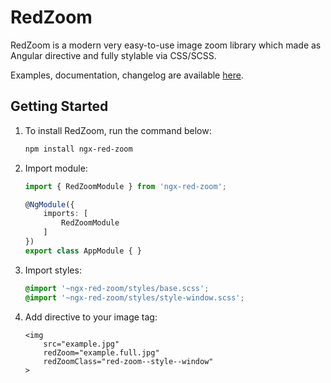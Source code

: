 # RedZoom

RedZoom is a modern very easy-to-use image zoom library which made as 
Angular directive and fully stylable via CSS/SCSS.

Examples, documentation, changelog are available [here](https://scompiler.github.io/red-zoom-angular/).

## Getting Started

1. To install RedZoom, run the command below:
   ```bash
   npm install ngx-red-zoom
   ```
2. Import module:
   ```typescript
   import { RedZoomModule } from 'ngx-red-zoom';
   
   @NgModule({
       imports: [
           RedZoomModule
       ]
   })
   export class AppModule { }
   ```
3. Import styles:
   ```scss
   @import '~ngx-red-zoom/styles/base.scss';
   @import '~ngx-red-zoom/styles/style-window.scss';
   ```
4. Add directive to your image tag:
   ```angular2html
   <img
       src="example.jpg"
       redZoom="example.full.jpg"
       redZoomClass="red-zoom--style--window"
   >
   ```
